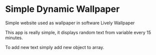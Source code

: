 # Simple Dynamic Wallpaper

Simple website used as wallpaper in software Lively Wallpaper

This app is really simple, it displays random text from variable every 15 minutes.

To add new text simply add new object to array.
